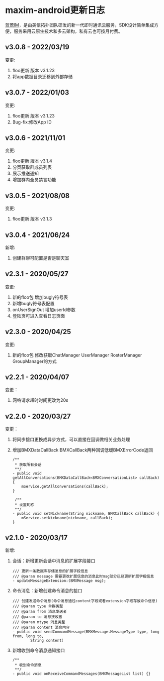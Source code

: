 # maxim-android更新日志
[蓝莺IM](https://www.lanyingim.com/)，是由美信拓扑团队研发的新一代即时通讯云服务，SDK设计简单集成方便，服务采用云原生技术和多云架构，私有云也可按月付费。

## v3.0.8 - 2022/03/19

变更:
1. floo更新  版本 v3.1.23
2. 将app数据目录迁移到外部存储

## v3.0.7 - 2022/01/03

变更:
1. floo更新  版本 v3.1.23
2. Bug-fix:修改App ID

## v3.0.6 - 2021/11/01

变更:
1. floo更新  版本 v3.1.4
2. 分页获取群成员列表
3. 展示推送通知
4. 增加群内全员禁言功能

## v3.0.5 - 2021/08/08

变更:
1. floo更新  版本 v3.1.3

## v3.0.4 - 2021/06/24

新增:
1.  创建群聊可配置是否是聊天室

## v2.3.1 - 2020/05/27

变更:
1. 新的floo包 增加bugly符号表
2. 新增bugly符号表配置
3. onUserSignOut 增加userId参数
4. 登陆页可进入查看日志页面

## v2.3.0 - 2020/04/25

变更:
1. 新的floo包
   修改获取ChatManager UserManager RosterManager GroupManager的方式
   
## v2.2.1 - 2020/04/07

变更：
1. 网络请求超时时间更改为20s  

## v2.2.0 - 2020/03/27

变更：
1. 将同步接口更换成异步方式，可以直接在回调做相关业务处理
2. 增加BMXDataCallBack<T> BMXCallBack两种回调低缓BMXErrorCode返回
    
    ```
    /**
     * 获取所有会话
     **/
    - public void getAllConversations(BMXDataCallBack<BMXConversationList> callBack) {
        mService.getAllConversations(callBack);
    }
	```
	
	```
	 /**
     * 设置昵称
     **/
    - public void setNickname(String nickname, BMXCallBack callBack) {
        mService.setNickname(nickname, callBack);
    }

	```


## v2.1.0 - 2020/03/17

新增:
1. 会话：新增更新会话中消息的扩展字段接口

	```
	/// 更新一条数据库存储消息的扩展字段信息
	/// @param message 需要更改扩展信息的消息此时msg部分已经更新扩展字椴信息
	- updateMessageExtension:(BMXMessage msg);
	```

2. 命令消息：新增创建命令消息的接口
	
	```
	/// 创建发送命令消息(命令消息通过content字段或者extension字段存放命令信息)
	/// @param type 单群类型
	/// @param from 消息发送者
	/// @param to 消息接收者
	/// @param mtype 消息类型
	/// @param content 消息内容
	- public void sendCommandMessage(BMXMessage.MessageType type, long from, long to,
            String content)
	```

3.  新增收到命令消息通知接口

	```
	/**
	 * 收到命令消息
	 **/
	- public void onReceiveCommandMessages(BMXMessageList list) {}
	```
 



